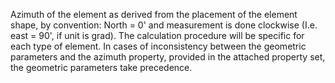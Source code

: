 Azimuth of the element as derived from the placement of the element shape, by convention: North = 0' and measurement is done clockwise (I.e. east = 90', if unit is grad). The calculation procedure will be specific for each type of element.  In cases of inconsistency between the geometric parameters and the azimuth property, provided in the attached property set, the geometric parameters take precedence.
